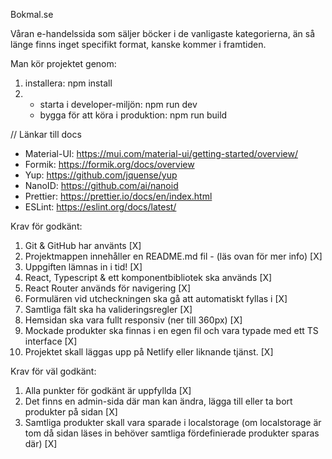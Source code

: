 Bokmal.se

Våran e-handelssida som säljer böcker i de vanligaste kategorierna, än så länge finns inget specifikt format, kanske kommer i framtiden.

Man kör projektet genom:
1. installera: npm install
2.
   * starta i developer-miljön: npm run dev
   * bygga för att köra i produktion: npm run build

// Länkar till docs
* Material-UI: https://mui.com/material-ui/getting-started/overview/
* Formik: https://formik.org/docs/overview
* Yup: https://github.com/jquense/yup
* NanoID: https://github.com/ai/nanoid
* Prettier: https://prettier.io/docs/en/index.html
* ESLint: https://eslint.org/docs/latest/

Krav för godkänt:

1. Git & GitHub har använts [X]
2. Projektmappen innehåller en README.md fil - (läs ovan för mer info) [X]
3. Uppgiften lämnas in i tid! [X]
4. React, Typescript & ett komponentbibliotek ska används [X]
5. React Router används för navigering [X]
6. Formulären vid utcheckningen ska gå att automatiskt fyllas i [X]
7. Samtliga fält ska ha valideringsregler [X]
8. Hemsidan ska vara fullt responsiv (ner till 360px) [X]
9. Mockade produkter ska finnas i en egen fil och vara typade med ett TS interface [X]
10. Projektet skall läggas upp på Netlify eller liknande tjänst. [X]

Krav för väl godkänt:

1. Alla punkter för godkänt är uppfyllda [X]
2. Det finns en admin-sida där man kan ändra, lägga till eller ta bort produkter på sidan [X]
3. Samtliga produkter skall vara sparade i localstorage (om localstorage är tom då sidan läses in behöver samtliga fördefinierade produkter sparas där) [X]
